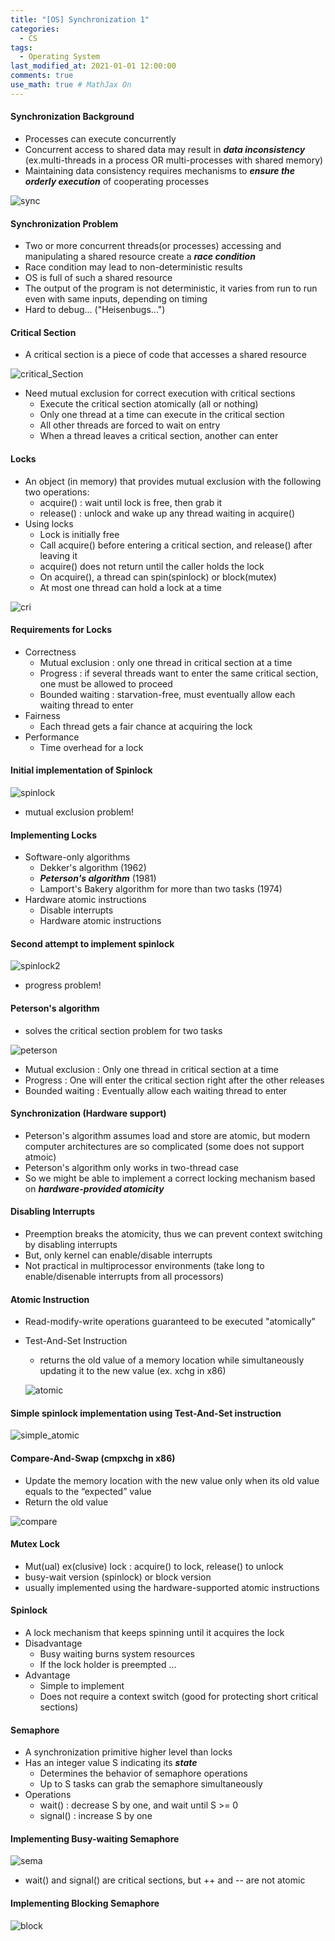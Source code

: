 ```yaml
---
title: "[OS] Synchronization 1"
categories: 
  - CS
tags:
  - Operating System
last_modified_at: 2021-01-01 12:00:00
comments: true
use_math: true # MathJax On
---
```


#### Synchronization Background
- Processes can execute concurrently
- Concurrent access to shared data may result in ***data inconsistency*** (ex.multi-threads in a process OR multi-processes with shared memory)
- Maintaining data consistency requires mechanisms to ***ensure the orderly execution*** of cooperating processes

![sync](https://user-images.githubusercontent.com/62474292/112114696-b2ef2000-8bfb-11eb-86b5-1e8ebb445f85.JPG)

#### Synchronization Problem
- Two or more concurrent threads(or processes) accessing and manipulating a shared resource create a ***race condition***
- Race condition may lead to non-deterministic results
- OS is full of such a shared resource
- The output of the program is not deterministic, it varies from run to run even with same inputs, depending on timing
- Hard to debug... ("Heisenbugs...")

#### Critical Section
- A critical section is a piece of code that accesses a shared resource

![critical_Section](https://user-images.githubusercontent.com/62474292/112116902-17ab7a00-8bfe-11eb-8cc3-536cc8a7373e.JPG)

- Need mutual exclusion for correct execution with critical sections
  - Execute the critical section atomically (all or nothing)
  - Only one thread at a time can execute in the critical section
  - All other threads are forced to wait on entry
  - When a thread leaves a critical section, another can enter

#### Locks
- An object (in memory) that provides mutual exclusion with the following two operations:
  - acquire() : wait until lock is free, then grab it
  - release() : unlock and wake up any thread waiting in acquire()
- Using locks
  - Lock is initially free
  - Call acquire() before entering a critical section, and release() after leaving it
  - acquire() does not return until the caller holds the lock
  - On acquire(), a thread can spin(spinlock) or block(mutex)
  - At most one thread can hold a lock at a time

![cri](https://user-images.githubusercontent.com/62474292/112117411-b041fa00-8bfe-11eb-9924-509271e97d83.JPG)

#### Requirements for Locks
- Correctness
  - Mutual exclusion : only one thread in critical section at a time
  - Progress : if several threads want to enter the same critical section, one must be allowed to proceed
  - Bounded waiting : starvation-free, must eventually allow each waiting thread to enter
- Fairness
  - Each thread gets a fair chance at acquiring the lock
- Performance
  - Time overhead for a lock

#### Initial implementation of Spinlock
 
![spinlock](https://user-images.githubusercontent.com/62474292/112119619-e1bbc500-8c00-11eb-98df-dad4c0fc9631.JPG)

- mutual exclusion problem!

#### Implementing Locks
- Software-only algorithms
  - Dekker's algorithm (1962)
  - ***Peterson's algorithm*** (1981)
  - Lamport's Bakery algorithm for more than two tasks (1974)
- Hardware atomic instructions
  - Disable interrupts
  - Hardware atomic instructions
 
#### Second attempt to implement spinlock

![spinlock2](https://user-images.githubusercontent.com/62474292/112126415-c7391a00-8c07-11eb-8c67-ff28ca350eda.JPG)

- progress problem!

#### Peterson's algorithm
- solves the critical section problem for two tasks

![peterson](https://user-images.githubusercontent.com/62474292/112127743-19c70600-8c09-11eb-8652-188dc1279e5c.JPG)

- Mutual exclusion : Only one thread in critical section at a time
- Progress : One will enter the critical section right after the other releases
- Bounded waiting : Eventually allow each waiting thread to enter

#### Synchronization (Hardware support)
- Peterson's algorithm assumes load and store are atomic, but modern computer architectures are so complicated (some does not support atmoic)
- Peterson's algorithm only works in two-thread case
- So we might be able to implement a correct locking mechanism based on ***hardware-provided atomicity***

#### Disabling Interrupts
- Preemption breaks the atomicity, thus we can prevent context switching by disabling interrupts
- But, only kernel can enable/disable interrupts
- Not practical in multiprocessor environments (take long to enable/disenable interrupts from all processors)

#### Atomic Instruction
- Read-modify-write operations guaranteed to be executed "atomically"
- Test-And-Set Instruction
  - returns the old value of a memory location while simultaneously updating it to the new value (ex. xchg in x86)
  
  ![atomic](https://user-images.githubusercontent.com/62474292/112132432-f783b700-8c0d-11eb-9091-1f77cb00bb53.JPG)

#### Simple spinlock implementation using Test-And-Set instruction

![simple_atomic](https://user-images.githubusercontent.com/62474292/112132438-f8b4e400-8c0d-11eb-9cb9-dd115659cfbf.JPG)

#### Compare-And-Swap (cmpxchg in x86)

-  Update the memory location with the new value only when its old value equals to the “expected” value
-  Return the old value

![compare](https://user-images.githubusercontent.com/62474292/112132963-87296580-8c0e-11eb-96e2-94b9ad36ddfd.JPG)

#### Mutex Lock
- Mut(ual) ex(clusive) lock : acquire() to lock, release() to unlock
- busy-wait version (spinlock) or block version
- usually implemented using the hardware-supported atomic instructions

#### Spinlock
- A lock mechanism that keeps spinning until it acquires the lock
- Disadvantage
  - Busy waiting burns system resources
  - If the lock holder is preempted ...
- Advantage
  - Simple to implement
  - Does not require a context switch (good for protecting short critical sections)

#### Semaphore
- A synchronization primitive higher level than locks
- Has an integer value S indicating its ***state***
  - Determines the behavior of semaphore operations
  - Up to S tasks can grab the semaphore simultaneously
- Operations
  - wait() : decrease S by one, and wait until S >= 0
  - signal() : increase S by one

#### Implementing Busy-waiting Semaphore

![sema](https://user-images.githubusercontent.com/62474292/112134544-34e94400-8c10-11eb-8544-9e150982aef9.JPG)

- wait() and signal() are critical sections, but ++ and -- are not atomic

#### Implementing Blocking Semaphore

![block](https://user-images.githubusercontent.com/62474292/112134840-7bd73980-8c10-11eb-813e-0d04800087ff.JPG)


